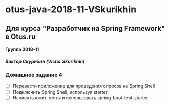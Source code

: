 # otus-java-2018-11-VSkurikhin
## Для курса "Разработчик на Spring Framework" в Otus.ru

#### Группа 2018-11
##### Виктор Скурихин (Victor Skurikhin)

### Домашнее задание 4
 * [ ] Перевести приложение для проведения опросов на Spring Shell
 * [ ] Подключить Spring Shell, используя starter.
 * [ ] Написать юнит-тесты и использовать spring-boot-test-starter